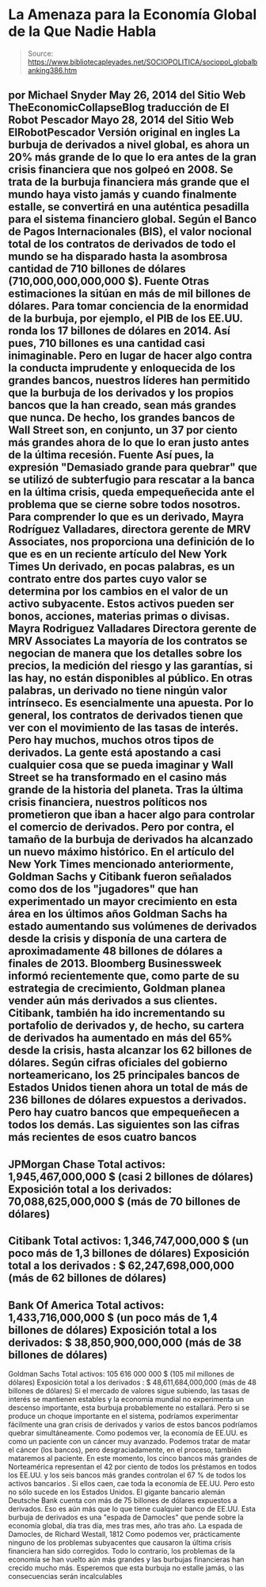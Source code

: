 # La Amenaza para la Economía Global de la Que Nadie Habla

> Source: https://www.bibliotecapleyades.net/SOCIOPOLITICA/sociopol_globalbanking386.htm

por Michael Snyder
May 26, 2014
del Sitio Web
TheEconomicCollapseBlog
traducción de El Robot Pescador
Mayo 28, 2014
del Sitio Web
ElRobotPescador
Versión original en ingles
La burbuja de derivados a nivel global, es ahora un 20% más grande de lo que
lo era antes de la gran crisis financiera que nos golpeó en 2008.
Se trata de la burbuja financiera más grande que el mundo haya visto jamás y
cuando finalmente estalle, se convertirá en una auténtica pesadilla para el
sistema financiero global.
Según el Banco de Pagos Internacionales (BIS),
el valor nocional total de los contratos de derivados de todo el mundo se ha
disparado hasta la asombrosa cantidad de 710 billones de dólares
(710,000,000,000,000 $).
Fuente
Otras estimaciones la sitúan en más de mil billones de dólares.
Para tomar conciencia de la enormidad de la burbuja, por ejemplo, el PIB de
los EE.UU. ronda los 17 billones de dólares en 2014. Así pues, 710 billones
es una cantidad casi inimaginable.
Pero en lugar de hacer algo contra la conducta imprudente y enloquecida de
los grandes bancos, nuestros líderes han permitido que la burbuja de los
derivados y los propios bancos que la han creado, sean más grandes que
nunca.
De hecho, los grandes bancos de Wall Street son, en conjunto, un 37 por
ciento más grandes ahora de lo que lo eran justo antes de la última
recesión.
Fuente
Así pues, la expresión "Demasiado grande para quebrar" que se utilizó de
subterfugio para rescatar a la banca en la última crisis, queda
empequeñecida ante el problema que se cierne sobre todos nosotros.
Para comprender lo que es un derivado, Mayra Rodríguez Valladares,
directora gerente de MRV Associates, nos proporciona una definición de lo
que es en un reciente artículo del New York Times
Un derivado, en pocas palabras, es un
contrato entre dos partes cuyo valor se determina por los cambios en el
valor de un activo subyacente. Estos activos pueden ser bonos, acciones,
materias primas o divisas.
Mayra Rodriguez
Valladares
Directora gerente de MRV
Associates
La mayoría de los contratos se negocian de manera que los detalles sobre
los precios, la medición del riesgo y las garantías, si las hay, no
están disponibles al público.
En otras palabras, un derivado no tiene ningún
valor intrínseco. Es esencialmente una apuesta. Por lo general, los
contratos de derivados tienen que ver con el movimiento de las tasas de
interés.
Pero hay muchos, muchos otros tipos de
derivados.
La gente está apostando a casi cualquier cosa que se pueda imaginar y
Wall Street se ha transformado en el casino más grande de la historia del
planeta.
Tras
la última crisis financiera, nuestros políticos nos prometieron
que iban a hacer algo para controlar el comercio de derivados.
Pero por contra, el tamaño de la burbuja de derivados ha alcanzado un nuevo
máximo histórico.
En el artículo del New York Times mencionado anteriormente, Goldman
Sachs y Citibank fueron señalados como dos de los "jugadores" que han
experimentado un mayor crecimiento en esta área en los últimos años
Goldman Sachs ha estado aumentando sus
volúmenes de derivados desde la crisis y disponía de una cartera de
aproximadamente 48 billones de dólares a finales de 2013.
Bloomberg Businessweek informó recientemente que, como parte de su
estrategia de crecimiento, Goldman planea vender aún más derivados a sus
clientes.
Citibank, también ha ido incrementando su portafolio de derivados y, de
hecho, su cartera de derivados ha aumentado en más del 65% desde la
crisis, hasta alcanzar los 62 billones de dólares.
Según cifras oficiales del gobierno
norteamericano, los 25 principales bancos de Estados Unidos tienen ahora un
total de más de 236 billones de dólares expuestos a derivados.
Pero hay cuatro bancos que empequeñecen a todos los demás.
Las siguientes son las cifras más recientes de
esos cuatro bancos
-
JPMorgan Chase
Total activos: 1,945,467,000,000 $ (casi 2 billones de dólares)
Exposición total a los derivados: 70,088,625,000,000 $ (más de 70
billones de dólares)
-
Citibank
Total activos: 1,346,747,000,000 $ (un poco más de 1,3 billones
de dólares)
Exposición total a los derivados : $ 62,247,698,000,000 (más de 62
billones de dólares)
-
Bank Of America
Total activos: 1,433,716,000,000 $ (un poco más de 1,4 billones
de dólares)
Exposición total a los derivados: $ 38,850,900,000,000 (más de 38
billones de dólares)
-
Goldman Sachs
Total activos: 105 616 000 000 $ (105 mil millones de dólares)
Exposición total a los derivados : $ 48,611,684,000,000 (más de 48
billones de dólares)
Si el mercado de valores sigue subiendo, las tasas de interés se mantienen
estables y la economía mundial no experimenta un descenso importante, esta
burbuja probablemente no estallará.
Pero si se produce un choque importante en el sistema, podríamos
experimentar fácilmente una gran crisis de derivados y varios de estos
bancos podríamos quebrar simultáneamente.
Como podemos ver, la economía de EE.UU. es como un paciente con un cáncer
muy avanzado. Podemos tratar de matar el cáncer (los bancos), pero
desgraciadamente, en el proceso, también mataremos al paciente.
En este momento, los cinco bancos más grandes de Norteamérica representan el
42 por ciento de todos los préstamos en todos los EE.UU. y los seis bancos
más grandes controlan el 67 % de todos los activos bancarios .
Si ellos caen, cae toda la economía de EE.UU.
Pero esto no sólo sucede en los Estados Unidos.
El gigante bancario alemán Deutsche Bank cuenta con más de 75 billones de
dólares expuestos a derivados.
Eso es aún más que lo que tiene cualquier banco de EE.UU.
Esta burbuja de derivados es una "espada de Damocles" que pende sobre la
economía global, día tras día, mes tras mes, año tras año.
La espada de Damocles,
de Richard Westall, 1812
Como podemos ver, prácticamente ninguno de los problemas subyacentes que
causaron
la última crisis financiera han sido
corregidos. Todo lo contrario, los problemas de la economía se han vuelto
aún más grandes y las burbujas financieras han crecido mucho más.
Esperemos que esta burbuja no estalle jamás, o las consecuencias serán
incalculables
